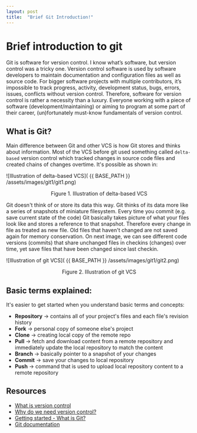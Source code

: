 ```yaml
---
layout: post
title:  "Brief Git Introduction!"
---
```



# Brief introduction to git 

Git is software for version control. I know what’s software, but version control was a tricky one. 
Version control software is used by software developers to maintain documentation and configuration files as well as source code. 
For bigger software projects with multiple contributors, it’s impossible to track progress, activity, development status, bugs, errors, issues, conflicts without version control. 
Therefore, software for version control is rather a necessity than a luxury. 
Everyone working with a piece of software (development/maintaining) or aiming to program at some part of their career, (un)fortunately must-know fundamentals of version control.

## What is Git? 

Main difference between Git and other VCS is how Git stores and thinks about information. 
Most of the VCS before git used something called `delta-based` version control 
which tracked changes in source code files and created chains of changes overtime. It's 
possible as shown in:

![Illustration of delta-based VCS]( {{ BASE_PATH }} /assets/images/git1/git1.png)  
<div align="center"> Figure 1. Illustration of delta-based VCS </div>   


Git doesn't think of or store its data this way. Git thinks of its data more like a series 
of snapshots of miniature filesystem. Every time you commit (e.g. save current state of the code) 
Git basically takes picture of what your files look like and stores a reference to that 
snapshot. Therefore every change in file as treated as new file. Old files that haven't 
changed are not saved again for memory conservation. On next image, we can see different 
code versions (commits) that share unchanged files in checkins (changes) over time, yet
save files that have been changed since last checkin. 

![Illustration of git VCS]( {{ BASE_PATH }} /assets/images/git1/git2.png)  
<div align="center"> Figure 2. Illustration of git VCS </div>   


## Basic terms explained:

It's easier to get started when you understand basic terms and concepts:  
 * **Repository** &rarr; contains all of your project's files and each file's revision history  
 * **Fork** &rarr; personal copy of someone else's project   
 * **Clone** &rarr; creating local copy of the remote repo  
 * **Pull** &rarr; fetch and download content from a remote repository and immediately update the local repository to match the content
 * **Branch** &rarr; basically pointer to a snapshot of your changes 
 * **Commit** &rarr; save your changes to local repository 
 * **Push** &rarr; command that is used to upload local repository content to a remote repository 


## Resources 

- [What is version control](https://www.google.com/search?channel=fs&client=ubuntu&q=why+do+we+need+software+version+control) 
- [Why do we need version control?](https://www.google.com/url?sa=t&rct=j&q=&esrc=s&source=web&cd=&cad=rja&uact=8&ved=2ahUKEwiM6PKg5NrvAhUF_aQKHRb9A1MQFjACegQIAhAD&url=https%3A%2F%2Fmedium.com%2F%40lanceharvieruntime%2Fversion-control-why-do-we-need-it-1681f4888cec&usg=AOvVaw29wT804SmlRfVMF1MPEZGD) 
- [Getting started - What is Git?](https://git-scm.com/book/en/v2/Getting-Started-What-is-Git%3F) 
- [Git documentation](https://git-scm.com/docs) 

